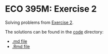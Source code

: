 # ECO 395M: Exercise 2
Solving problems from [Exercise 2](https://github.com/jgscott/ECO395M/blob/master/exercises/exercises02.md).

The solutions can be found in the [code](https://github.com/koneeb/data_mining_ex2/tree/main/code) directory:
- [.md file](https://github.com/koneeb/data_mining_ex2/blob/main/code/data_mining_ex2.md)
- [.Rmd file](https://github.com/koneeb/data_mining_ex2/blob/main/code/data_mining_ex2.Rmd)
